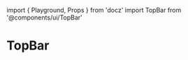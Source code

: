 import { Playground, Props } from 'docz'
import TopBar from '@components/ui/TopBar'

# TopBar

<Props of={TopBar} />

